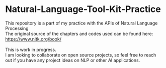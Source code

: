 # Natural-Language-Tool-Kit-Practice
This repository is a part of my practice with the APIs of Natural Language Processing </br>
The original source of the chapters and codes used can be found here: https://www.nltk.org/book/ </br> </br>
This is work in progress. </br> I am looking to collaborate on open source projects, so feel free to reach out if you have any project ideas on NLP or other AI applications.
